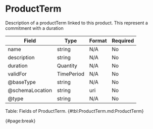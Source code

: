 <!--
    ATTENTION: This file was generated via gradle!
               Do NOT manually edit this file! Any such changes will be overwritten!
-->

# ProductTerm

Description of a productTerm linked to this product.
This represent a commitment with a duration

| Field | Type | Format | Required |
| ------- | ------- | ------- | --- |
| name | string | N/A | No |
| description | string | N/A | No |
| duration | Quantity | N/A | No |
| validFor | TimePeriod | N/A | No |
| @baseType | string | N/A | No |
| @schemaLocation | string | uri | No |
| @type | string | N/A | No |

Table: Fields of ProductTerm. {#tbl:ProductTerm.md:ProductTerm}

{#page:break}
